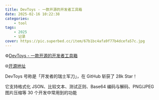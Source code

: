 ```yaml
---
title: DevToys - 一款开源的开发者工具箱
date: 2025-02-16 10:22:38
categories: 
    - tool
tags: 
    - 2025
    - 记录
cover: https://pic.superbed.cc/item/67b1bc4afa9f77b4dcefa57c.jpg
---
```



⚙️[DevToys - 一款开源的开发者工具箱](https://devtoys.app/)

🌐[开源地址](https://github.com/veler/DevToys)

DevToys 号称是「开发者的瑞士军刀」，在 GitHub 斩获了 28k Star！

它支持格式化 JSON、比较文本、测试正则、Base64 编码与解码、PNG/JPEG 图片压缩等 30 个开发中常用到的功能


